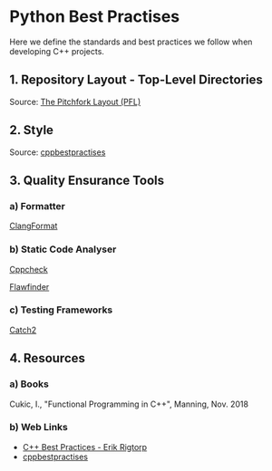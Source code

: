 # Python Best Practises

Here we define the standards and best practices we follow when developing C++ projects.

## 1. Repository Layout - Top-Level Directories

Source: [The Pitchfork Layout (PFL)](https://api.csswg.org/bikeshed/?force=1&url=https://raw.githubusercontent.com/vector-of-bool/pitchfork/develop/data/spec.bs#tld)

## 2. Style

Source: [cppbestpractises](https://lefticus.gitbooks.io/cpp-best-practices/content/03-Style.html)

## 3. Quality Ensurance Tools

### a) Formatter

[ClangFormat](https://clang.llvm.org/docs/ClangFormat.html)

### b) Static Code Analyser

[Cppcheck](https://cppcheck.sourceforge.io)

[Flawfinder](https://dwheeler.com/flawfinder/)

### c) Testing Frameworks

[Catch2](https://github.com/catchorg/Catch2)

## 4. Resources

### a) Books

Cukic, I., "Functional Programming in C++", Manning, Nov. 2018

### b) Web Links

- [C++ Best Practices - Erik Rigtorp](https://rigtorp.se/cpp-best-practices/)
- [cppbestpractises](https://lefticus.gitbooks.io/cpp-best-practices/content/)
